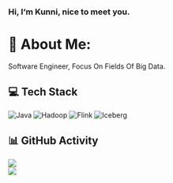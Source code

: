 ### Hi, I‘m Kunni, nice to meet you.

# 💫 About Me:
Software Engineer, Focus On Fields Of Big Data.

## 💻 Tech Stack
![Java](https://img.shields.io/badge/-JAVA-orange) 
![Hadoop](https://img.shields.io/badge/-Hadoop-red) 
![Flink](https://img.shields.io/badge/-Flink-yellow) 
![Iceberg](https://img.shields.io/badge/-Iceberg-blue)


## 📊 GitHub Activity
![](https://github-readme-stats.vercel.app/api?username=lvyanquan&theme=dark&hide_border=false&include_all_commits=false&count_private=false)<br/>
![](https://github-readme-streak-stats.herokuapp.com/?user=lvyanquan&theme=dark&hide_border=false)<br/>


